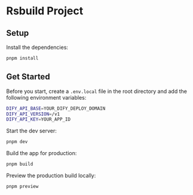 # Rsbuild Project

## Setup

Install the dependencies:

```bash
pnpm install
```

## Get Started

Before you start, create a `.env.local` file in the root directory and add the following environment variables:

```bash
DIFY_API_BASE=YOUR_DIFY_DEPLOY_DOMAIN
DIFY_API_VERSION=/v1
DIFY_API_KEY=YOUR_APP_ID
```

Start the dev server:

```bash
pnpm dev
```

Build the app for production:

```bash
pnpm build
```

Preview the production build locally:

```bash
pnpm preview
```
